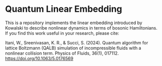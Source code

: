 # Quantum Linear Embedding

This is a repository implements the linear embedding introduced by Kowalski to describe nonlinear dynamics in terms of bosonic Hamiltonians. If you find this work useful in your research, please cite:

Itani, W., Sreenivasan, K. R., & Succi, S. (2024). Quantum algorithm for lattice Boltzmann (QALB) simulation of incompressible fluids with a nonlinear collision term. Physics of Fluids, 36(1), 017112. https://doi.org/10.1063/5.0176569


